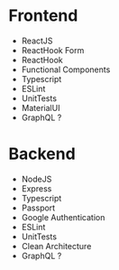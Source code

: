 # Frontend

- ReactJS
- ReactHook Form
- ReactHook
- Functional Components
- Typescript
- ESLint
- UnitTests
- MaterialUI
- GraphQL ?

# Backend

- NodeJS
- Express
- Typescript
- Passport
- Google Authentication
- ESLint
- UnitTests
- Clean Architecture
- GraphQL ?

